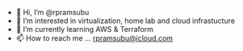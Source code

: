 - 👋 Hi, I’m @rpramsubu
- 👀 I’m interested in virtualization, home lab and cloud infrastucture
- 🌱 I’m currently learning AWS & Terraform
- 📫 How to reach me ... rpramsubu@icloud.com

<!---
rpramsubu/rpramsubu is a ✨ special ✨ repository because its `README.md` (this file) appears on your GitHub profile.
You can click the Preview link to take a look at your changes.
--->
